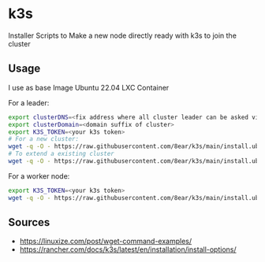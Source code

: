 # k3s
Installer Scripts to Make a new node directly ready with k3s to join the cluster

## Usage
I use as base Image Ubuntu 22.04 LXC Container

For a leader: 
```bash
export clusterDNS=<fix address where all cluster leader can be asked via DNS round robin or any else LB>
export clusterDomain=<domain suffix of cluster>
export K3S_TOKEN=<your k3s token>
# For a new cluster:
wget -q -O - https://raw.githubusercontent.com/8ear/k3s/main/install.ubuntu.sh | LEADER= K3S_CLUSTER_INIT= clusterDNS=$clusterDNS clusterDomain=$clusterDomain sh -
# To extend a existing cluster
wget -q -O - https://raw.githubusercontent.com/8ear/k3s/main/install.ubuntu.sh | LEADER= clusterDNS=$clusterDNS K3S_TOKEN=$K3S_TOKEN sh -

```

For a worker node:

```bash
export K3S_TOKEN=<your k3s token>
wget -q -O - https://raw.githubusercontent.com/8ear/k3s/main/install.ubuntu.sh | clusterDNS=$clusterDNS K3S_TOKEN=$K3S_TOKEN sh -
```

## Sources
- https://linuxize.com/post/wget-command-examples/
- https://rancher.com/docs/k3s/latest/en/installation/install-options/
